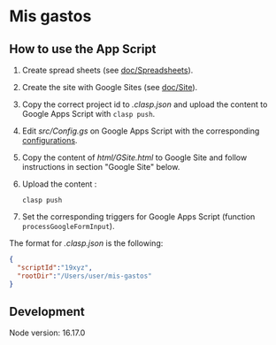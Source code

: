 # Mis gastos

## How to use the App Script

1. Create spread sheets (see [doc/Spreadsheets](doc/Spreadsheets.md)).
2. Create the site with Google Sites (see [doc/Site](doc/Site.md)).
3. Copy the correct project id to *.clasp.json* and upload the content to Google Apps Script with `clasp push`.
4. Edit *src/Config.gs* on Google Apps Script with the corresponding [configurations](doc/ConfigFile.md).
5. Copy the content of *html/GSite.html* to Google Site and follow instructions in section "Google Site" below.
6. Upload the content :

   ```shell
   clasp push
   ```

7. Set the corresponding triggers for Google Apps Script (function `processGoogleFormInput`).

The format for *.clasp.json* is the following:

```json
{
  "scriptId":"19xyz",
  "rootDir":"/Users/user/mis-gastos"
}
```

## Development

Node version: 16.17.0
